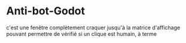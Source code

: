 # Anti-bot-Godot
c'est une fenêtre complètement craquer jusqu'à la matrice d'affichage pouvant permettre de vérifié si un clique est humain, à terme
